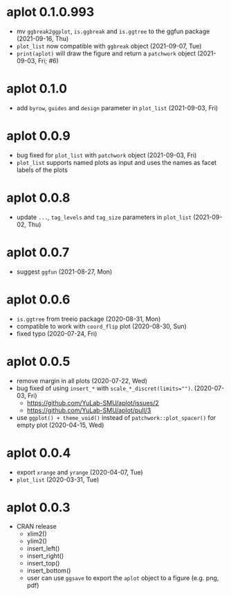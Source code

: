 
# aplot 0.1.0.993

+ mv `ggbreak2ggplot`, `is.ggbreak` and `is.ggtree` to the ggfun package (2021-09-16, Thu)
+ `plot_list` now compatible with `ggbreak` object (2021-09-07, Tue)
+ `print(aplot)` will draw the figure and return a `patchwork` object (2021-09-03, Fri; #6)

# aplot 0.1.0

+ add `byrow`, `guides` and `design` parameter in `plot_list`  (2021-09-03, Fri)

# aplot 0.0.9

+ bug fixed for `plot_list` with `patchwork` object (2021-09-03, Fri)
+ `plot_list` supports named plots as input and uses the names as facet labels of the plots  

# aplot 0.0.8

+ update `...`, `tag_levels` and `tag_size` parameters in `plot_list` (2021-09-02, Thu)

# aplot 0.0.7

+ suggest `ggfun` (2021-08-27, Mon)

# aplot 0.0.6

+ `is.ggtree` from treeio package (2020-08-31, Mon)
+ compatible to work with `coord_flip` plot (2020-08-30, Sun)
+ fixed typo (2020-07-24, Fri)

# aplot 0.0.5

+ remove margin in all plots (2020-07-22, Wed)
+ bug fixed of using `insert_*` with `scale_*_discret(limits="")`. (2020-07-03, Fri)
  - <https://github.com/YuLab-SMU/aplot/issues/2>
  - <https://github.com/YuLab-SMU/aplot/pull/3>
+ use `ggplot() + theme_void()` instead of `patchwork::plot_spacer()` for empty plot (2020-04-15, Wed)

# aplot 0.0.4

+ export `xrange` and `yrange` (2020-04-07, Tue)
+ `plot_list` (2020-03-31, Tue)

# aplot 0.0.3

+ CRAN release
  + xlim2()
  + ylim2()
  + insert_left()
  + insert_right()
  + insert_top()
  + insert_bottom()
  + user can use `ggsave` to export the `aplot` object to a figure (e.g. png, pdf)

